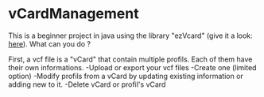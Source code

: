 # vCardManagement


This is a beginner project in java using the library "ezVcard" (give it a look: <a href="https://github.com/mangstadt/ez-vcard">here</a>). 
What can you do ?

First, a vcf file is a "vCard" that contain multiple profils. Each of them have their own informations.
-Upload or export your vcf files
-Create one (limited option)
-Modify profils from a vCard by updating existing information or adding new to it.
-Delete vCard or profil's vCard

